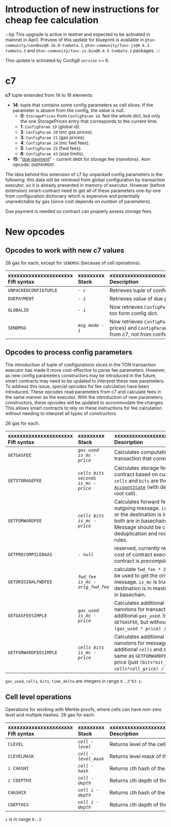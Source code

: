 # Introduction of new instructions for cheap fee calculation

:::tip
This upgrade is active in testnet and expected to be activated in mainnet in April. Preview of this update for blueprint is available in `@ton-community/sandbox@0.16.0-tvmbeta.3`, `@ton-community/func-js@0.6.3-tvmbeta.3` and `@ton-community/func-js-bin@0.4.5-tvmbeta.3` packages.
:::

This update is activated by Config8 `version` >= 6.

# c7

**c7** tuple extended from 14 to 16 elements:
* **14**: tuple that contains some config parameters as cell slices. If the parameter is absent from the config, the value is null.
  * **0**: `StoragePrices` from `ConfigParam 18`. Not the whole dict, but only the one StoragePrices entry that corresponds to the current time.
  * **1**: `ConfigParam 19` (global id).
  * **2**: `ConfigParam 20` (mc gas prices).
  * **3**: `ConfigParam 21` (gas prices).
  * **4**: `ConfigParam 24` (mc fwd fees).
  * **5**: `ConfigParam 25` (fwd fees).
  * **6**: `ConfigParam 43` (size limits).
* **15**: "[due payment](https://github.com/ton-blockchain/ton/blob/8a9ff339927b22b72819c5125428b70c406da631/crypto/block/block.tlb#L237)" - current debt for storage fee (nanotons). Asm opcode: `DUEPAYMENT`.

The idea behind this extension of c7 by unpacked config parameters is the following: this data will be retrieved from global configuration by transaction executor, so it is already presented in memory of executor. However (before extension) smart-contract need to get all of these parameters one-by-one from configuration dictionary which is expensive and potentially unpredictable by gas (since cost depends on number of parameters).

Due payment is needed so contract can properly assess storage fees.


# New opcodes

## Opcodes to work with new c7 values
26 gas for each, except for `SENDMSG` (because of cell operations).

| xxxxxxxxxxxxxxxxxxxxxx<br/>Fift syntax | xxxxxxxxx<br/>Stack | xxxxxxxxxxxxxxxxxxxxxxxxxxxxxxxxxxxxx<br/>Description                                                                    |
|:-|:--------------------|:-------------------------------------------------------------------------------------------------------------------------|
| `UNPACKEDCONFIGTUPLE` | _`- c`_             | Retrieves tuple of configs slices from c7                                                                                |
| `DUEPAYMENT` | _`- i`_             | Retrieves value of due payment from c7                                                                                   |
| `GLOBALID` | _`- i`_             | Now retrieves  `ConfigParam 19` from from c7, ton form config dict.                                                      |
| `SENDMSG` | _`msg mode - i`_    | Now retrieves `ConfigParam 24/25` (message prices) and `ConfigParam 43` (`max_msg_cells`) from c7, not from config dict. |

## Opcodes to process config parameters

The introduction of tuple of configurations slices in the TON transaction executor has made it more cost-effective to parse fee parameters. However, as new config parameters constructors may be introduced in the future, smart contracts may need to be updated to interpret these new parameters. To address this issue, special opcodes for fee calculation have been introduced. These opcodes read parameters from c7 and calculate fees in the same manner as the executor. With the introduction of new parameters constructors, these opcodes will be updated to accommodate the changes. This allows smart contracts to rely on these instructions for fee calculation without needing to interpret all types of constructors.

26 gas for each.

| xxxxxxxxxxxxxxxxxxxxxx<br/>Fift syntax | xxxxxxxxx<br/>Stack | xxxxxxxxxxxxxxxxxxxxxxxxxxxxxxxxxxxxx<br/>Description                                                                                                                                                                                                                                                 |
|:-|:-|:------------------------------------------------------------------------------------------------------------------------------------------------------------------------------------------------------------------------------------------------------------------------------------------------------|
| `GETGASFEE` | _`gas_used is_mc - price`_ | Calculates computation cost in nanotons for transaction that consumes _`gas_used`_ gas.                                                                                                                                                                                                               |
| `GETSTORAGEFEE` | _`cells bits seconds is_mc - price`_ | Calculates storage fees in nanotons for contract based on current storage prices. `cells` and `bits` are the size of the [`AccountState`](https://github.com/ton-blockchain/ton/blob/8a9ff339927b22b72819c5125428b70c406da631/crypto/block/block.tlb#L247) (with deduplication, including root cell). |
| `GETFORWARDFEE` | _`cells bits is_mc - price`_ | Calculates forward fees in nanotons for outgoing message. _`is_mc`_ is true if the source or the destination is in masterchain, false if both are in basechain. Note, cells and bits in Message should be counted with account for deduplication and _root-is-not-counted_ rules.                     |
| `GETPRECOMPILEDGAS` | _`- null`_ | reserved, currently returns `null`. Will return cost of contract execution in gas units if this contract is _precompiled_                                                                                                                                                                             |
| `GETORIGINALFWDFEE` | _`fwd_fee is_mc - orig_fwd_fee`_ | calculate `fwd_fee * 2^16 / first_frac`. Can be used to get the original `fwd_fee` of the message. _`is_mc`_ is true if the source or the destination is in masterchain, false if both are in basechain. |
| `GETGASFEESIMPLE` | _`gas_used is_mc - price`_ | Calculates additional computation cost in nanotons for transaction that consumes additional _`gas_used`_. In other words, same as `GETGASFEE`, but without flat price (just `(gas_used * price) / 2^16`).                                                                                             |
| `GETFORWARDFEESIMPLE` | _`cells bits is_mc - price`_ | Calculates additional forward cost in nanotons for message that contains additional _`cells`_ and _`bits`_. In other words, same as `GETFORWARDFEE`, but without lump price (just `(bits*bit_price + cells*cell_price) / 2^16`).                                                                      |

`gas_used`, `cells`, `bits`, `time_delta` are integers in range `0..2^63-1`.

## Cell level operations
Operations for working with Merkle proofs, where cells can have non-zero level and multiple hashes.
26 gas for each.

| xxxxxxxxxxxxxxxxxxxxxx<br/>Fift syntax | xxxxxxxxx<br/>Stack | xxxxxxxxxxxxxxxxxxxxxxxxxxxxxxxxxxxxx<br/>Description               |
|:-|:-|:--------------------------------------------------------------------|
| `CLEVEL` | _`cell - level`_ | Returns level of the cell |
| `CLEVELMASK` | _`cell - level_mask`_ | Returns level mask of the cell |
| `i CHASHI` | _`cell - hash`_ | Returns `i`th hash of the cell|
| `i CDEPTHI` | _`cell - depth`_ | Returns `i`th depth of the cell|
| `CHASHIX` | _`cell i - depth`_ | Returns `i`th hash of the cell|
| `CDEPTHIX` | _`cell i - depth`_ | Returns `i`th depth of the cell|

`i` is in range `0..3`.
